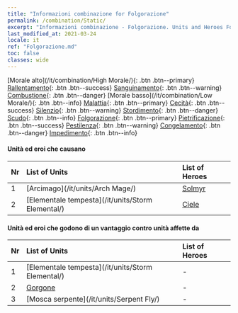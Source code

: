 ```yaml
---
title: "Informazioni combinazione for Folgorazione"
permalink: /combination/Static/
excerpt: "Informazioni combinazione - Folgorazione. Units and Heroes Formation."
last_modified_at: 2021-03-24
locale: it
ref: "Folgorazione.md"
toc: false
classes: wide
---
```


  [Morale alto](/it/combination/High Morale/){: .btn .btn--primary} [Rallentamento](/it/combination/Slow/){: .btn .btn--success} [Sanguinamento](/it/combination/Bleeding/){: .btn .btn--warning} [Combustione](/it/combination/Burning/){: .btn .btn--danger} [Morale basso](/it/combination/Low Morale/){: .btn .btn--info} [Malattia](/it/combination/Disease/){: .btn .btn--primary} [Cecità](/it/combination/Blind/){: .btn .btn--success} [Silenzio](/it/combination/Silence/){: .btn .btn--warning} [Stordimento](/it/combination/Stun/){: .btn .btn--danger} [Scudo](/it/combination/Shield/){: .btn .btn--info} [Folgorazione](/it/combination/Static/){: .btn .btn--primary} [Pietrificazione](/it/combination/Petrify/){: .btn .btn--success} [Pestilenza](/it/combination/Plague/){: .btn .btn--warning} [Congelamento](/it/combination/Freeze/){: .btn .btn--danger} [Impedimento](/it/combination/Deterrence/){: .btn .btn--info} 


#### Unità ed eroi che causano <Folgorazione> 

  | Nr |  List of Units  | List of Heroes | 
  |:---|:----------------|:---------------| 
  | 1 | [Arcimago](/it/units/Arch Mage/) | [Solmyr](/it/heroes/Solmyr/) |
  | 2 | [Elementale tempesta](/it/units/Storm Elemental/) | [Ciele](/it/heroes/Ciele/) |


#### Unità ed eroi che godono di un vantaggio contro unità affette da <Folgorazione>

  | Nr |  List of Units  | List of Heroes | 
  |:---|:----------------|:---------------| 
  | 1 | [Elementale tempesta](/it/units/Storm Elemental/) | - |
  | 2 | [Gorgone](/it/units/Gorgon/) | - |
  | 3 | [Mosca serpente](/it/units/Serpent Fly/) | - |
